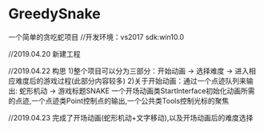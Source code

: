 # GreedySnake
一个简单的贪吃蛇项目
//开发环境：vs2017 sdk:win10.0

//2019.04.20 新建工程

//2019.04.22 构思
1)整个项目可以分为三部分：开始动画 -> 选择难度 -> 进入相应难度后的游戏过程(此部分内容较多)
2)关于开始动画：通过一个点迹队列来输出: 蛇形机动 -> 游戏标题SNAKE
               一个开场动画类StartInterface初始化动画所需的点迹,一个点迹类Point控制点的输出,一个公共类Tools控制光标的聚焦
               
//2019.04.23 完成了开场动画(蛇形机动+文字移动),以及开场动画后的难度选择
